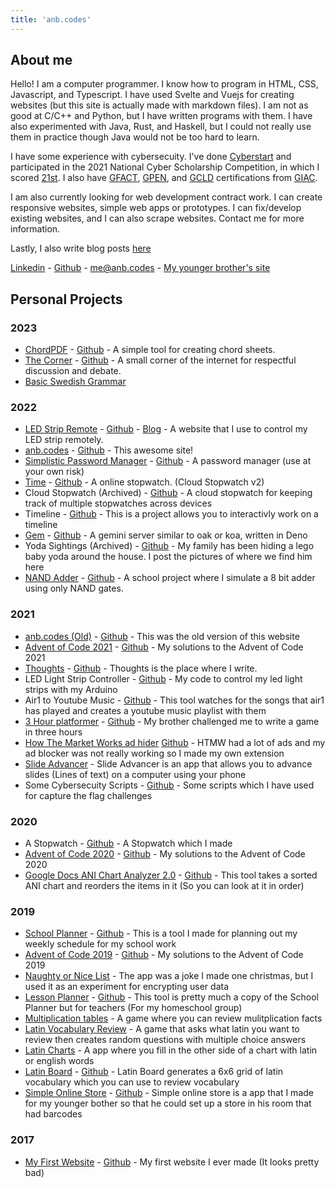 ```yaml
---
title: 'anb.codes'
---
```


## About me

Hello! I am a computer programmer. I know how to program in HTML, CSS,
Javascript, and Typescript. I have used Svelte and Vuejs for creating websites
(but this site is actually made with markdown files). I am not as good at C/C++
and Python, but I have written programs with them. I have also experimented with
Java, Rust, and Haskell, but I could not really use them in practice though Java
would not be too hard to learn.

I have some experience with cybersecuity. I\'ve done
[Cyberstart](https://www.cyberstartamerica.org/) and participated in the 2021
National Cyber Scholarship Competition, in which I scored
[21st](https://leaderboard.tomahawque.com/943e22be-870a-11eb-8e55-636337383761/359e5c0b1998ff3e19014cb3b9239f64/).
I also have
[GFACT](https://www.giac.org/certifications/foundational-cybersecurity-technologies-gfact/),
[GPEN](https://www.giac.org/certifications/penetration-tester-gpen/), and
[GCLD](https://www.giac.org/certifications/cloud-security-essentials-gcld/)
certifications from [GIAC](https://www.giac.org/).

I am also currently looking for web development contract work. I can create
responsive websites, simple web apps or prototypes. I can fix/develop existing
websites, and I can also scrape websites. Contact me for more information.

Lastly, I also write blog posts [here](/posts)

[Linkedin](https://www.linkedin.com/in/andrew-baumes-36242a216/) -
[Github](https://github.com/anbcodes) - <me@anb.codes> -
[My younger brother\'s site](https://jason1.page/)

## Personal Projects

### 2023

- [ChordPDF](https://chordpdf.anb.codes) -
  [Github](https://github.com/anbcodes/chordpdf) - A simple tool for creating
  chord sheets.
- [The Corner](https://thecorner.anb.codes/) -
  [Github](https://github.com/anbcodes/the-corner) - A small corner of the
  internet for respectful discussion and debate.
- [Basic Swedish Grammar](./notes/swedish.txt)

### 2022

- [LED Strip Remote](https://leds.anb.codes/) -
  [Github](https://github.com/anbcodes/led-functions) -
  [Blog](/2022/led-equations) - A website that I use to control my LED strip
  remotely.
- [anb.codes](https://anb.codes/) -
  [Github](https://github.com/anbcodes/personal-website) - This awesome site!
- [Simplistic Password Manager](https://passwords.anb.codes/) -
  [Github](https://github.com/anbcodes/simplistic-passwords) - A password
  manager (use at your own risk)
- [Time](https://time.anb.codes) -
  [Github](https://github.com/anbcodes/online-stopwatch) - A online stopwatch.
  (Cloud Stopwatch v2)
- Cloud Stopwatch (Archived) -
  [Github](https://github.com/anbcodes/cloud-watch) - A cloud stopwatch for
  keeping track of multiple stopwatches across devices
- Timeline - [Github](https://github.com/anbcodes/timeline) - This is a project
  allows you to interactivly work on a timeline
- [Gem](https://deno.land/x/gem) - [Github](https://github.com/anbcodes/gem) - A
  gemini server similar to oak or koa, written in Deno
- Yoda Sightings (Archived) -
  [Github](https://github.com/anbcodes/yoda-sightings) - My family has been
  hiding a lego baby yoda around the house. I post the pictures of where we find
  him here
- [NAND Adder](https://nandadder.anb.codes/) -
  [Github](https://github.com/anbcodes/nandgateslogic) - A school project where
  I simulate a 8 bit adder using only NAND gates.

### 2021

- [anb.codes (Old)](https://old.anb.codes) -
  [Github](https://git.anb.codes/anbcodes/website) - This was the old version of
  this website
- [Advent of Code 2021](https://adventofcode.com/2021) -
  [Github](https://github.com/anbcodes/advent2021) - My solutions to the Advent
  of Code 2021
- [Thoughts](https://anb.codes/thoughts) -
  [Github](https://github.com/anbcodes/infosite/) - Thoughts is the place where
  I write.
- LED Light Strip Controller -
  [Github](https://github.com/anbcodes/led-lights) - My code to control my led
  light strips with my Arduino
- Air1 to Youtube Music -
  [Github](https://github.com/anbcodes/air1-to-ytmusic) - This tool watches for
  the songs that air1 has played and creates a youtube music playlist with them
- [3 Hour platformer](https://3hr-platformer.anb.codes) -
  [Github](https://github.com/anbcodes/3hr-platformer) - My brother challenged
  me to write a game in three hours
- [How The Market Works ad hider](https://chrome.google.com/webstore/detail/htmw-ad-hider/boefgankmlgmcmebohglelhngipmmckm)
  [Github](https://github.com/anbcodes/htmw-ad-remover) - HTMW had a lot of ads
  and my ad blocker was not really working so I made my own extension
- [Slide Advancer](https://slide-advancer.anb.codes) - Slide Advancer is an app
  that allows you to advance slides (Lines of text) on a computer using your
  phone
- Some Cybersecuity Scripts -
  [Github](https://github.com/anbcodes/cyberscripts) - Some scripts which I have
  used for capture the flag challenges

### 2020

- A Stopwatch - [Github](https://github.com/anbcodes/timer) - A Stopwatch which
  I made
- [Advent of Code 2020](https://adventofcode.com/2020) -
  [Github](https://github.com/anbcodes/advent2020) - My solutions to the Advent
  of Code 2020
- [Google Docs ANI Chart Analyzer 2.0](https://ani.anb.codes) -
  [Github](https://github.com/anbcodes/ani-chart-analyzer-2.0) - This tool takes
  a sorted ANI chart and reorders the items in it (So you can look at it in
  order)

### 2019

- [School Planner](https://school-planner.anb.codes) -
  [Github](https://github.com/anbcodes/School_Planner/) - This is a tool I made
  for planning out my weekly schedule for my school work
- [Advent of Code 2019](https://adventofcode.com/2019) -
  [Github](https://github.com/anbcodes/AdventOfCode2019) - My solutions to the
  Advent of Code 2019
- [Naughty or Nice List](https://naughty-or-nice.anb.codes) - The app was a joke
  I made one christmas, but I used it as an experiment for encrypting user data
- [Lesson Planner](https://lesson-planner.anb.codes) -
  [Github](https://github.com/anbcodes/Lesson_Planner) - This tool is pretty
  much a copy of the School Planner but for teachers (For my homeschool group)
- [Multiplication tables](https://multiplication-tables.anb.codes) - A game
  where you can review mulitplication facts
- [Latin Vocabulary Review](https://latin-review.anb.codes) - A game that asks
  what latin you want to review then creates random questions with multiple
  choice answers
- [Latin Charts](https://latin-charts.anb.codes) - A app where you fill in the
  other side of a chart with latin or english words
- [Latin Board](https://latin-board.anb.codes) -
  [Github](https://github.com/anbcodes/LatinBoard) - Latin Board generates a 6x6
  grid of latin vocabulary which you can use to review vocabulary
- [Simple Online Store](https://simple-online-store.anb.codes) -
  [Github](https://github.com/anbcodes/simpleonlinestore) - Simple online store
  is a app that I made for my younger bother so that he could set up a store in
  his room that had barcodes

### 2017

- [My First Website](https://first_site.anb.codes) -
  [Github](https://github.com/anbcodes/oldwebsite) - My first website I ever
  made (It looks pretty bad)
